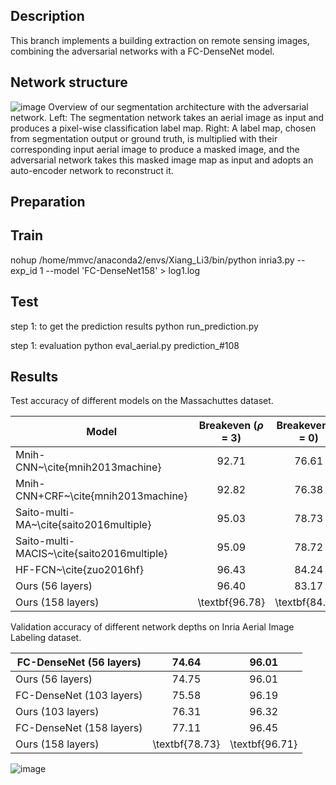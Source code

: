 

## Description
This branch implements a building extraction on remote sensing images, combining the adversarial networks with a FC-DenseNet model.

## Network structure

![image](https://github.com/lixiang-ucas/Building-A-Nets/images/began-V4.jpg)
Overview of our segmentation architecture with the adversarial network. Left: The segmentation network takes an aerial image as input and produces a pixel-wise classification label map. Right: A label map, chosen from segmentation output or ground truth, is multiplied with their corresponding input aerial image to produce a masked image, and the adversarial network takes this masked image map as input and adopts an auto-encoder network to reconstruct it.




## Preparation


## Train
nohup /home/mmvc/anaconda2/envs/Xiang_Li3/bin/python inria3.py --exp_id 1 --model 'FC-DenseNet158' > log1.log
## Test
step 1: to get the prediction results
python run_prediction.py

step 1: evaluation
python eval_aerial.py prediction_#108

##  Results
Test accuracy of different models on the Massachuttes dataset.

|      Model                  | Breakeven ($\rho$ = 3)       | Breakeven ($\rho$ = 0)            |   Time (s) |
|------------------------|:-------------------:|:---------------------:|:------:|
| Mnih-CNN~\cite{mnih2013machine} | 92.71 |   76.61 | 8.7| 
| Mnih-CNN+CRF~\cite{mnih2013machine} |  92.82 | 76.38 | 26.6
|Saito-multi-MA~\cite{saito2016multiple} |   95.03 | 78.73| 67.7|
|Saito-multi-MACIS~\cite{saito2016multiple}  | 95.09 | 78.72 | 67.8|
|HF-FCN~\cite{zuo2016hf} | 96.43 | 84.24 | 1.07|
|Ours (56 layers) |  96.40 | 83.17 | \textbf{1.01}|
|Ours (158 layers) | \textbf{96.78} |    \textbf{84.79} |    4.38|


Validation accuracy of different network depths on Inria Aerial Image Labeling dataset.

|FC-DenseNet (56 layers) | 74.64 | 96.01|
|------------------------|:-------------------:|:---------------------:|
|Ours (56 layers) | 74.75 | 96.01|
| FC-DenseNet (103 layers) | 75.58 | 96.19 |
| Ours (103 layers) | 76.31 | 96.32 |
|FC-DenseNet (158 layers) | 77.11 | 96.45  |
|Ours (158 layers) | \textbf{78.73}  | \textbf{96.71} |

![image](https://github.com/lixiang-ucas/Building-A-Nets/images/examples.jpg)
